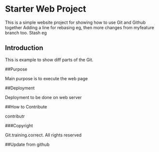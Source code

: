 # Starter Web Project

This is a simple website project for showing how to use Git and Github together
Adding a line for rebasing eg, then more changes from myfeature branch too.
Stash eg

## Introduction

This is example to show diff parts of the Git.

##Purpose

Main purpose is to execute the web page

##Deployment

Deployment to be done on web server

##How to Contribute

contributr

###Copyright

Git.training.correct. All rights reserved

##Update from github
